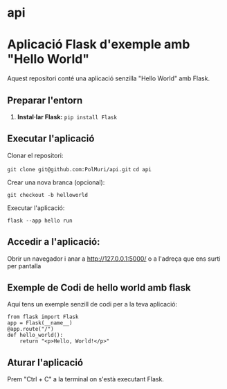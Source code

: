 # api

# Aplicació Flask d'exemple amb "Hello World"

Aquest repositori conté una aplicació senzilla "Hello World" amb Flask.

## Preparar l'entorn

1. **Instal·lar Flask:**
   ``pip install Flask``

## Executar l'aplicació

Clonar el repositori:

``git clone git@github.com:PolMuri/api.git``
``cd api``

Crear una nova branca (opcional):

``git checkout -b helloworld``

Executar l'aplicació:

``flask --app hello run``

## Accedir a l'aplicació:

Obrir un navegador i anar a http://127.0.0.1:5000/ o a l'adreça que ens surti per pantalla

## Exemple de Codi de hello world amb flask

Aquí tens un exemple senzill de codi per a la teva aplicació:


```
from flask import Flask
app = Flask(__name__)
@app.route("/")
def hello_world():
    return "<p>Hello, World!</p>"
```

## Aturar l'aplicació

Prem "Ctrl + C" a la terminal on s'està executant Flask.